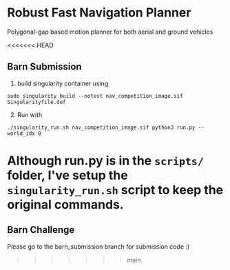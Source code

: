# Robust Fast Navigation Planner
Polygonal-gap based motion planner for both aerial and ground vehicles

<<<<<<< HEAD
## Barn Submission
1. build singularity container using

```sudo singularity build --notest nav_competition_image.sif Singularityfile.def```

2. Run with

```./singularity_run.sh nav_competition_image.sif python3 run.py --world_idx 0```

Although run.py is in the `scripts/` folder, I've setup the `singularity_run.sh` script to keep the original commands.
=======
## Barn Challenge
Please go to the barn_submission branch for submission code :)
>>>>>>> main
